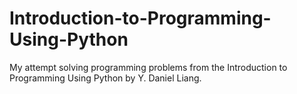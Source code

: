 # Introduction-to-Programming-Using-Python

My attempt solving programming problems from the Introduction to Programming Using Python by Y. Daniel Liang.

